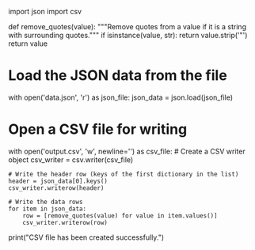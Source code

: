 import json
import csv

def remove_quotes(value):
    """Remove quotes from a value if it is a string with surrounding quotes."""
    if isinstance(value, str):
        return value.strip('"')
    return value

# Load the JSON data from the file
with open('data.json', 'r') as json_file:
    json_data = json.load(json_file)

# Open a CSV file for writing
with open('output.csv', 'w', newline='') as csv_file:
    # Create a CSV writer object
    csv_writer = csv.writer(csv_file)

    # Write the header row (keys of the first dictionary in the list)
    header = json_data[0].keys()
    csv_writer.writerow(header)

    # Write the data rows
    for item in json_data:
        row = [remove_quotes(value) for value in item.values()]
        csv_writer.writerow(row)

print("CSV file has been created successfully.")
